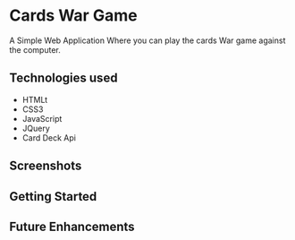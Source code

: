 # Cards War Game

A Simple Web Application Where you can play the cards War game against the computer.

## Technologies used
- HTMLt
- CSS3
- JavaScript
- JQuery
- Card Deck Api

## Screenshots







## Getting Started



## Future Enhancements
